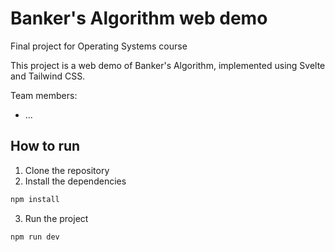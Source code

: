 # Banker's Algorithm web demo
Final project for Operating Systems course

This project is a web demo of Banker's Algorithm, implemented using Svelte and Tailwind CSS.

Team members:
- ...

## How to run

1. Clone the repository
2. Install the dependencies
```bash
npm install
```
3. Run the project
```bash
npm run dev
```